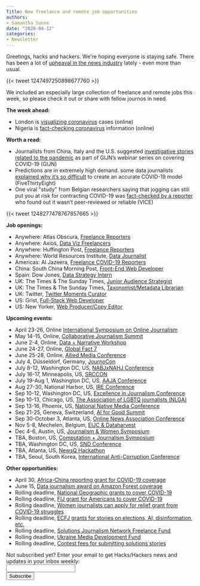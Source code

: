 ```yaml
---
Title: New freelance and remote job opportunities
authors: 
- Samantha Sunne
date: "2020-04-12"
categories:
- Newsletter
---
```


Greetings, hacks and hackers. We're hoping everyone is staying safe. There has been a lot of [upheaval in the news industry](https://www.poynter.org/business-work/2020/here-are-the-newsroom-layoffs-furloughs-and-closures-caused-by-the-coronavirus/) lately - even more than usual.

{{< tweet 1247497250898677760 >}}

We included an especially large collection of freelance and remote jobs this week, so please check it out or share with fellow journos in need.

**The week ahead:**

* London is [visualizing coronavirus](https://www.eventbrite.co.uk/e/hackshackers-london-april-2020-meetup-tickets-91582414467) cases (online)
* Nigeria is [fact-checking coronavirus](https://www.facebook.com/events/234788504560846/) information (online)

**Worth a read:**

* Journalists from China, Italy and the U.S. suggested [investigative stories related to the pandemic](https://gijn.org/2020/04/06/tips-on-data-sources-and-angles-from-investigative-journalists-on-the-covid-19-frontlines/) as part of GIJN’s webinar series on covering COVID-19 (GIJN)
* Predictions are in extremely high demand. some data journalists [explained why it’s so difficult](https://fivethirtyeight.com/features/why-its-so-freaking-hard-to-make-a-good-covid-19-model/) to create an accurate COVID-19 model (FiveThirtyEight)
* One viral "study" from Belgian researchers saying that jogging can still put you at risk for contracting COVID-19 was [fact-checked by a reporter](https://twitter.com/josephfcox/status/1248277478767857665) who found out it wasn’t peer-reviewed or reliable (VICE)

{{< tweet 1248277478767857665 >}}

**Job openings:**

* Anywhere: Atlas Obscura, [Freelance Reporters](https://twitter.com/readwriteradio/status/1243283525786144768)
* Anywhere: Axios, [Data Viz Freelancers](https://twitter.com/DanielleAlberti/status/1242519936519503872)
* Anywhere: Huffington Post, [Freelance Reporters](https://twitter.com/noahmichelson/status/1243910489870131201)
* Anywhere: World Resources Institute, [Data Journalist](https://jobs.jobvite.com/wri/job/oaBKbfwq?__jvst=Career+Site)
* Americas: Al Jazeera, [Freelance COVID-19 Reporters](https://twitter.com/ElleDubG/status/1241830287920828417)
* China: South China Morning Post, [Front-End Web Developer](https://www.cpjobs.com/hk/job/web-developer-frontend-ref-mag-40-3505759)
* Spain: Dow Jones, [Data Strategy Intern](https://www.cisionjobs.co.uk/job/100686/dow-jones-intern-data-strategy-summer-2020-barcelona-/)
* UK: The Times & The Sunday Times, [Junior Audience Strategist](https://www.cisionjobs.co.uk/job/100689/the-times-and-the-sunday-times-junior-audience-strategist/?deviceType=Desktop&TrackID=1)
* UK: The Times & The Sunday Times, [Taxonomist/Metadata Librarian](https://www.cisionjobs.co.uk/job/100688/the-times-and-the-sunday-times-taxonomist-metadata-librarian-/)
* UK: Twitter, [Twitter Moments Curator](https://twitter.com/AndrewHaigh/status/1247451681861795840)
* US: Grist, [Full-Stack Web Developer](https://grist.org/jobs/full-stack-web-development-engineer/)
* US: New Yorker, [Web Producer/Copy Editor](https://condenast.wd5.myworkdayjobs.com/en-US/CondeCareers/job/1-World-Trade-Center-New-York-NY/Web-Producer---Copy-Editor_R-03561)

**Upcoming events:**

* April 23-26, Online [International Symposium on Online Journalism](https://isoj.org/program-2020/)
* May 14-15, Online, [Collaborative Journalism Summit](https://collaborativejournalism.org/cjs2020/) 
* June 2-4, Online, [Data + Narrative Workshop](https://combeyond.bu.edu/workshop/data-narrative/)
* June 24-27, Online, [Global Fact 7](https://gfworkshops.org/)
* June 25-28, Online, [Allied Media Conference](https://amc.alliedmedia.org/)
* July 4, Düsseldorf, Germany, [JournoCon](https://journocode.com/journocon/)
* July 8-12, Washington DC, US, [NABJxNAHJ](https://www.nabj.org/page/NABJNAHJ20)[ Conference](https://www.nabj.org/page/NABJNAHJ20)
* July 16-17, Minneapolis, US, [SRCCON](https://srccon.org/)
* July 19-Aug 1, Washington DC, US, [AAJA Conference](https://www.aaja.org/aaja20_announcement)
* Aug 27-30, National Harbor, US, [IRE Conference](https://www.ire.org/events-and-training/event/4125)
* Sep 10-12, Washington DC, US, [Excellence in Journalism Conference](https://excellenceinjournalism.org/)
* Sep 10-13, Chicago, US, [The Association of LGBTQ journalists (NLGA)](https://www.nlgja.org/2020/speakers/)
* Sep 13-16, Phoenix, US, [National Native Media Conference](https://najanewsroom.com/2020-national-native-media-conference/)
* Sep 21-25, Geneva, Switzerland, [AI for Good Summit](https://aiforgood.itu.int/)
* Sep 30-October 3, Atlanta, US, [Online News Association Conference](https://journalists.org/conference/)
* Nov 5-8, Mechelen, Belgium, [EIJC & Dataharvest](https://dataharvest.eu/)
* Dec 4-6, Austin, US, [Journalism & Women Symposium](https://jaws.org/conference/)
* TBA, Boston, US, [Computation + Journalism Symposium](https://cj2020.northeastern.edu/)
* TBA, Washington DC, US, [SND](https://www.snd.org/)[ Conference](https://www.snd.org/)
* TBA, Atlanta, US, [NewsQ Hackathon](https://newsq.net/hackathon/georgia-tech-2020/)
* TBA, Seoul, South Korea, [International Anti-Corruption Conference](https://iaccseries.org/blog/19th-international-anti-corruption-conference-will-take-place-on-2-5-june-2020-in-seoul-korea/)

**Other opportunities:**

* April 30, [Africa-China reporting grant for COVID-19 coverage](https://africachinareporting.co.za/2020/03/call-for-applications-public-health-reporting-grants-2020/)
* June 15, [Data journalism award on Amazon Forest coverage](https://alleyesontheamazon.org/data-journalism-contest/)
* Rolling deadline, [National Geographic grants to cover COVID-19](https://twitter.com/BradfordPearson/status/1243680491208925184?s=19)
* Rolling deadline, [FIJ grant for Americans to cover COVID-19](https://investigate.submittable.com/submit/163797/coronavirus-rolling-grant-for-u-s-freelancers)
* Rolling deadline, [Women journalists can apply for relief grant from COVID-19 struggles](https://iwmf.submittable.com/submit/41e7f7ce-db40-4ff6-873f-e24450e27497/journalism-relief-fund-english)
* Rolling deadline, [ECFJ](https://www.eyebeam.org/eyebeam-center-for-the-future-of-journalism/)[ grants for stories on elections, AI, disinformation, etc.](https://www.eyebeam.org/eyebeam-center-for-the-future-of-journalism/)
* Rolling deadline, [Solutions Journalism Network Freelance Fund](https://thewholestory.solutionsjournalism.org/now-offering-travel-funds-for-freelancers-857c49f9b395)
* Rolling deadline, [Ukraine Media Development Fund](http://ijnet.org/en/opportunities/media-development-grants-available-ukraine)
* Rolling deadline, [Contest fees for submitting solutions stories](https://thewholestory.solutionsjournalism.org/submitting-your-solutions-story-to-a-journalism-award-contest-we-can-help-with-the-fees-12b3e3ab6b01?mc_cid=57b074cc10&mc_eid=f9f525b1fd)

<div id="mc_embed_signup"><form id="mc-embedded-subscribe-form" class="validate" action="//hackshackers.us1.list-manage.com/subscribe/post?u=c56f2e53d5ed6ef87f8aaa75c&amp;id=fb2bc6f10b" method="post" name="mc-embedded-subscribe-form" novalidate="" target="_blank">

<div id="mc_embed_signup_scroll">

<div class="mc-field-group"><label for="mce-EMAIL">Not subscribed yet? Enter your email to get Hacks/Hackers news and updates in your inbox weekly:  </label></div>

<div class="mc-field-group"><input id="mce-EMAIL" class="required email" name="EMAIL" type="email" value="" /></div>

<!-- real people should not fill this in and expect good things - do not remove this or risk form bot signups-->

<div style="position: absolute; left: -5000px;"><input tabindex="-1" name="b_c56f2e53d5ed6ef87f8aaa75c_fb2bc6f10b" type="text" value="" /></div>

<div class="clear"><input id="mc-embedded-subscribe" class="button" name="subscribe" type="submit" value="Subscribe" /></div>

</div>

</form></div>

<!--End mc_embed_signup-->

<meta name="twitter:card" content="summary">

<meta name="twitter:image:src" content="https://hackshackers.com/content-images/about/hackshackers_logomark.png">
